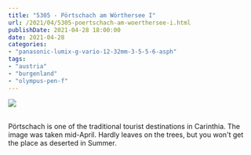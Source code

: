 ```yaml
---
title: "5305 - Pörtschach am Wörthersee I"
url: /2021/04/5305-poertschach-am-woerthersee-i.html
publishDate: 2021-04-28 18:00:00
date: 2021-04-28
categories:
- "panasonic-lumix-g-vario-12-32mm-3-5-5-6-asph"
tags:
- "austria"
- "burgenland"
- "olympus-pen-f"
---
```

<div class="container">
<div class="center"><a target="_blank" href="https://d25zfm9zpd7gm5.cloudfront.net/1200x1200/2019/20190418_163515_lr.jpg"><img class="webfeedsFeaturedVisual" src="https://d25zfm9zpd7gm5.cloudfront.net/0600x0600/2019/20190418_163515_lr.jpg" /></a></div>
</div>
<br />

Pörtschach is one of the traditional tourist destinations in
Carinthia. The image was taken mid-April. Hardly leaves on
the trees, but you won't get the place as deserted in
Summer.
